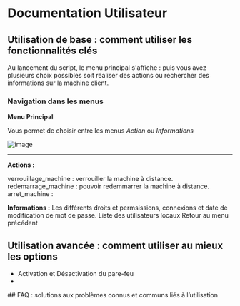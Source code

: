 # Documentation Utilisateur


## Utilisation de base : comment utiliser les fonctionnalités clés

Au lancement du script, le menu principal s'affiche :
puis vous avez plusieurs choix possibles soit réaliser des actions ou rechercher des informations sur la machine client.

### Navigation dans les menus

**Menu Principal**   

Vous permet de choisir entre les menus _Action_ ou _Informations_

![image](https://github.com/user-attachments/assets/e8f51c2b-44af-4fcf-991d-9aa6c1e61196)


________________________________________________________

**Actions :**

verrouillage_machine : verrouiller la machine à distance.   
redemarrage_machine : pouvoir redemmarrer la machine à distance.  
arret_machine : 



**Informations :**
Les différents droits et permsissions, connexions et date de modification de mot de passe.
Liste des utilisateurs locaux
Retour au menu précédent



## Utilisation avancée : comment utiliser au mieux les options

- Activation et Désactivation du pare-feu
- 



## FAQ : solutions aux problèmes connus et communs liés à l’utilisation
